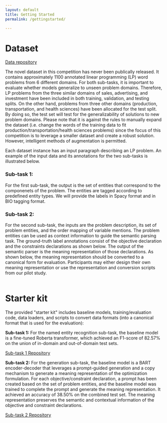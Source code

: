 ```yaml
---
layout: default
title: Getting Started
permalink: /gettingstarted/

---
```


# Dataset

[Data repository](https://github.com/nl4opt/nl4opt-competition)

The novel dataset in this competition has never been publically released. It contains approximately 1100 annotated linear programming (LP) word problems from 6 different domains. For both sub-tasks, it is important to evaluate whether models generalize to unseen problem domains. Therefore, LP problems from the three similar domains of sales, advertising, and investment have been included in both training, validation, and testing splits. On the other hand, problems from three other domains (production, transportation, and health sciences) have been allocated for the test split. By doing so, the test set will test for the generalizability of solutions to new problem domains. Please note that it is against the rules to manually expand the dataset (i.e. change the words of the training data to fit production/transportation/health sciences problems) since the focus of this competition is to leverage a smaller dataset and create a robust solution. However, intelligent methods of augmentation is permitted.

Each dataset instance has an input paragraph describing an LP problem. An example of the input data and its annotations for the two sub-tasks is illustrated below.

### Sub-task 1:

For the first sub-task, the output is the set of entities that correspond to the componenets of the problem. The entities are tagged according to predefined entity types. We will provide the labels in Spacy format and in BIO tagging format.

### Sub-task 2:

For the second sub-task, the inputs are the problem description, its set of problem entities, and the order mapping of variable mentions. The problem entities can be used as context information to guide the semantic parsing task. The ground-truth label annotations consist of the objective declaration and the constraints declarations as shown below. The output of the semantic parser is the meaning representation of those declarations. As shown below, the meaning representation should be converted to a canonical form for evaluation. Participants may either design their own meaning representation or use the representation and conversion scripts from our pilot study.<br><br>

# Starter kit

The provided "starter kit" includes baseline models, training/evaluation code, data loaders, and scripts to convert data formats (into a canonical format that is used for the evaluation):

**Sub-task 1:** For the named entity recognition sub-task, the baseline model is a fine-tuned Roberta transformer, which achieved an F1-score of 82.57% on the union of in-domain and out-of-domain test sets. 

[Sub-task 1 Repository](https://github.com/nl4opt/nl4opt-subtask1-baseline)

**Sub-task 2:** For the generation sub-task, the baseline model is a BART encoder-decoder that leverages a prompt-guided generation and a copy mechanism to generate a meaning representation of the optimization formulation. For each objective/constraint declaration, a prompt has been created based on the set of problem entities, and the baseline model was trained to complete the prompt and generate the meaning representation. It achieved an accuracy of 38.50% on the combined test set. The meaning representation preserves the semantic and contextual information of the objective and constraint declarations. 

[Sub-task 2 Repository](https://github.com/nl4opt/nl4opt-subtask2-baseline)
